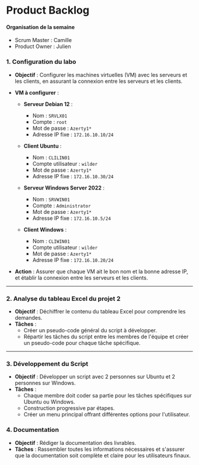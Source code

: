 # Product Backlog

#### Organisation de la semaine
- Scrum Master : Camille
- Product Owner : Julien

### 1. Configuration du labo

- **Objectif** : Configurer les machines virtuelles (VM) avec les serveurs et les clients, en assurant la connexion entre les serveurs et les clients.
- **VM à configurer** :
  
  - **Serveur Debian 12** : 
    - Nom : `SRVLX01`
    - Compte : `root`
    - Mot de passe : `Azerty1*`
    - Adresse IP fixe : `172.16.10.10/24`
      
  - **Client Ubuntu** : 
    - Nom : `CLILIN01`
    - Compte utilisateur : `wilder`
    - Mot de passe : `Azerty1*`
    - Adresse IP fixe : `172.16.10.30/24`
      
  - **Serveur Windows Server 2022** : 
    - Nom : `SRVWIN01`
    - Compte : `Administrator`
    - Mot de passe : `Azerty1*`
    - Adresse IP fixe : `172.16.10.5/24`
      
  - **Client Windows** : 
    - Nom : `CLIWIN01`
    - Compte utilisateur : `wilder`
    - Mot de passe : `Azerty1*`
    - Adresse IP fixe : `172.16.10.20/24`
      
- **Action** : Assurer que chaque VM ait le bon nom et la bonne adresse IP, et établir la connexion entre les serveurs et les clients.
---
### 2. Analyse du tableau Excel du projet 2

- **Objectif** : Déchiffrer le contenu du tableau Excel pour comprendre les demandes.
- **Tâches** :
  - Créer un pseudo-code général du script à développer.
  - Répartir les tâches du script entre les membres de l'équipe et créer un pseudo-code pour chaque tâche spécifique.
---
### 3. Développement du Script

- **Objectif** : Développer un script avec 2 personnes sur Ubuntu et 2 personnes sur Windows.
- **Tâches** :
  - Chaque membre doit coder sa partie pour les tâches spécifiques sur Ubuntu ou Windows.
  - Construction progressive par étapes.
  - Créer un menu principal offrant différentes options pour l'utilisateur.

### 4. Documentation

- **Objectif** : Rédiger la documentation des livrables.
- **Tâches** : Rassembler toutes les informations nécessaires et s'assurer que la documentation soit complète et claire pour les utilisateurs finaux.
